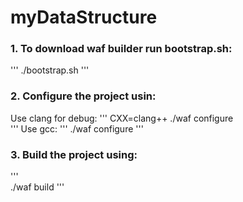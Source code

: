 # myDataStructure

### 1. To download waf builder run bootstrap.sh:
'''
./bootstrap.sh
'''
### 2. Configure the project usin:<br/>
Use clang for debug: 
'''
CXX=clang++ ./waf configure<br/>
'''
Use gcc:
'''
./waf configure
'''
### 3. Build the project using:
'''  
./waf build
'''
